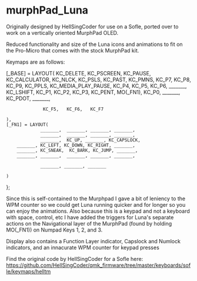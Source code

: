 # murphPad_Luna

Originally designed by HellSingCoder for use on a Sofle, ported over to work on a vertically oriented MurphPad OLED. 

Reduced functionality and size of the Luna icons and animations to fit on the Pro-Micro that comes with the stock MurphPad kit.


Keymaps are as follows:

<p1>
[_BASE] = LAYOUT(
                  KC_DELETE,   KC_PSCREEN,   KC_PAUSE,   KC_CALCULATOR,
				          KC_NLCK, KC_PSLS, KC_PAST, KC_PMNS,
                  KC_P7,   KC_P8,   KC_P9,   KC_PPLS,
        KC_MEDIA_PLAY_PAUSE,  KC_P4,   KC_P5,   KC_P6,   _______,
        KC_LSHIFT, KC_P1,   KC_P2,   KC_P3,   KC_PENT,
        MO(_FN1),  KC_P0,   _______, KC_PDOT, _______,

                  KC_F5,   KC_F6,   KC_F7

    ),
    [_FN1] = LAYOUT(
                 _______,  _______, _______, _______,
                 _______,  _______, _______, _______,
                 _______,  KC_UP, _______, KC_CAPSLOCK,
        _______, KC_LEFT, KC_DOWN, KC_RIGHT, _______,
        _______, KC_SNEAK,  KC_BARK, KC_JUMP, _______,
        _______, _______,  _______, _______, _______,

                 _______, _______, _______

    )
};
</p1>

Since this is self-contained to the Murphpad I gave a bit of leniency to the WPM counter so we could get Luna running quicker and for longer so you can enjoy the animations.
Also because this is a keypad and not a keyboard with space, control, etc I have added the triggers for Luna's separate actions on the Navigational layer of the MurphPad (found by holding MO(_FN1)) on Numpad Keys 1, 2, and 3. 

Display also contains a Function Layer indicator, Capslock and Numlock indicators, and an innacurate WPM counter for keypad presses



Find the original code by HellSingCoder for a Sofle here: https://github.com/HellSingCoder/qmk_firmware/tree/master/keyboards/sofle/keymaps/helltm
